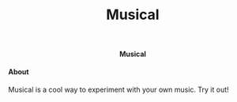 <h1 align="center">
  <br>
  Musical
  <br>
  <br>
</h1>

<h4 align="center">Musical</h4>

#### About

Musical is a cool way to experiment with your own music. Try it out!
